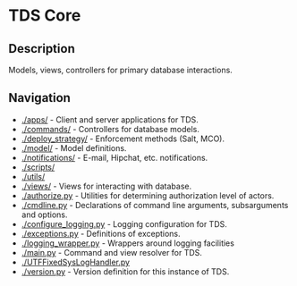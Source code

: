 # TDS Core
## Description
Models, views, controllers for primary database interactions.

## Navigation
* [./apps/](./apps/) -
Client and server applications for TDS.
* [./commands/](./commands/) -
Controllers for database models.
* [./deploy_strategy/](./deploy_strategy/) -
Enforcement methods (Salt, MCO).
* [./model/](./model/) -
Model definitions.
* [./notifications/](./notifications/) -
E-mail, Hipchat, etc. notifications.
* [./scripts/](./scripts/)
* [./utils/](./utils/)
* [./views/](./views/) -
Views for interacting with database.
* [./authorize.py](./authorize.py) -
Utilities for determining authorization level of actors.
* [./cmdline.py](./cmdline.py) -
Declarations of command line arguments, subsarguments and options.
* [./configure_logging.py](.configure_logging.py) -
Logging configuration for TDS.
* [./exceptions.py](./exceptions.py) -
Definitions of exceptions.
* [./logging_wrapper.py](./logging_wrapper.py) -
Wrappers around logging facilities
* [./main.py](./main.py) -
Command and view resolver for TDS.
* [./UTFFixedSysLogHandler.py](./UTFFixedSysLogHandler.py)
* [./version.py](./version.py) -
Version definition for this instance of TDS.
